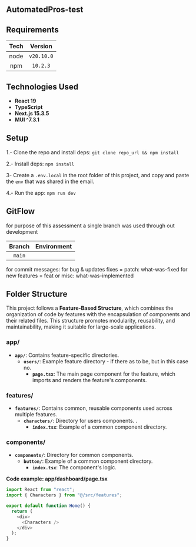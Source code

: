 ## AutomatedPros-test

## Requirements

| Tech |  Version   |
| :--: | :--------: |
| node | `v20.10.0` |
| npm  |  `10.2.3`  |

## Technologies Used

- **React 19**
- **TypeScript**
- **Next.js 15.3.5**
- **MUI ^7.3.1**

## Setup

1.- Clone the repo and install deps: `git clone repo_url && npm install`

2.- Install deps: `npm install`

3- Create a `.env.local` in the root folder of this project, and copy and paste the `env` that was shared in the email.

4.- Run the app: `npm run dev`

## GitFlow

for purpose of this assessment a single branch was used through out development

| Branch | Environment |
| :----: | :---------: |
| `main` |             |

for commit messages: for bug & updates fixes = patch: what-was-fixed
for new features = feat or misc: what-was-implemented

## Folder Structure

This project follows a **Feature-Based Structure**, which combines the organization of code by features with the encapsulation of components and their related files. This structure promotes modularity, reusability, and maintainability, making it suitable for large-scale applications.

### app/

- **`app/`**: Contains feature-specific directories.
  - **`users/`**: Example feature directory - if there as to be, but in this case no.
    - **`page.tsx`**: The main page component for the feature, which imports and renders the feature's components.

### features/

- **`features/`**: Contains common, reusable components used across multiple features.
  - **`characters/`**: Directory for users components. .
    - **`index.tsx`**: Example of a common component directory.

### components/

- **`components/`**: Directory for common components.
  - **`button/`**: Example of a common component directory.
    - **`index.tsx`**: The component's logic.

**Code example: app/dashboard/page.tsx**

```js
import React from "react";
import { Characters } from "@/src/features";

export default function Home() {
  return (
    <div>
      <Characters />
    </div>
  );
}
```
